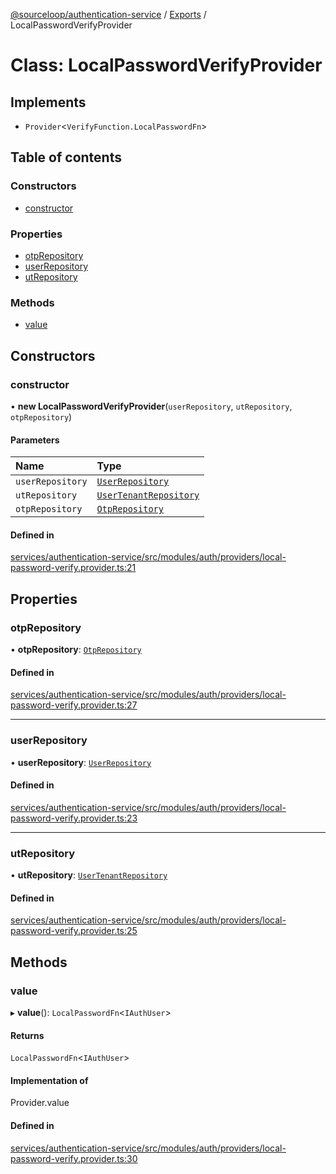 [@sourceloop/authentication-service](../README.md) / [Exports](../modules.md) / LocalPasswordVerifyProvider

# Class: LocalPasswordVerifyProvider

## Implements

- `Provider`<`VerifyFunction.LocalPasswordFn`\>

## Table of contents

### Constructors

- [constructor](LocalPasswordVerifyProvider.md#constructor)

### Properties

- [otpRepository](LocalPasswordVerifyProvider.md#otprepository)
- [userRepository](LocalPasswordVerifyProvider.md#userrepository)
- [utRepository](LocalPasswordVerifyProvider.md#utrepository)

### Methods

- [value](LocalPasswordVerifyProvider.md#value)

## Constructors

### constructor

• **new LocalPasswordVerifyProvider**(`userRepository`, `utRepository`, `otpRepository`)

#### Parameters

| Name | Type |
| :------ | :------ |
| `userRepository` | [`UserRepository`](UserRepository.md) |
| `utRepository` | [`UserTenantRepository`](UserTenantRepository.md) |
| `otpRepository` | [`OtpRepository`](OtpRepository.md) |

#### Defined in

[services/authentication-service/src/modules/auth/providers/local-password-verify.provider.ts:21](https://github.com/sourcefuse/loopback4-microservice-catalog/blob/93a7f917/services/authentication-service/src/modules/auth/providers/local-password-verify.provider.ts#L21)

## Properties

### otpRepository

• **otpRepository**: [`OtpRepository`](OtpRepository.md)

#### Defined in

[services/authentication-service/src/modules/auth/providers/local-password-verify.provider.ts:27](https://github.com/sourcefuse/loopback4-microservice-catalog/blob/93a7f917/services/authentication-service/src/modules/auth/providers/local-password-verify.provider.ts#L27)

___

### userRepository

• **userRepository**: [`UserRepository`](UserRepository.md)

#### Defined in

[services/authentication-service/src/modules/auth/providers/local-password-verify.provider.ts:23](https://github.com/sourcefuse/loopback4-microservice-catalog/blob/93a7f917/services/authentication-service/src/modules/auth/providers/local-password-verify.provider.ts#L23)

___

### utRepository

• **utRepository**: [`UserTenantRepository`](UserTenantRepository.md)

#### Defined in

[services/authentication-service/src/modules/auth/providers/local-password-verify.provider.ts:25](https://github.com/sourcefuse/loopback4-microservice-catalog/blob/93a7f917/services/authentication-service/src/modules/auth/providers/local-password-verify.provider.ts#L25)

## Methods

### value

▸ **value**(): `LocalPasswordFn`<`IAuthUser`\>

#### Returns

`LocalPasswordFn`<`IAuthUser`\>

#### Implementation of

Provider.value

#### Defined in

[services/authentication-service/src/modules/auth/providers/local-password-verify.provider.ts:30](https://github.com/sourcefuse/loopback4-microservice-catalog/blob/93a7f917/services/authentication-service/src/modules/auth/providers/local-password-verify.provider.ts#L30)

